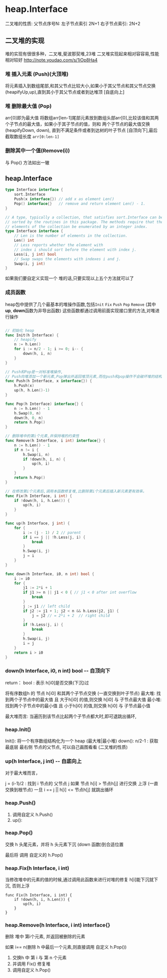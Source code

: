 # heap.Interface

二叉堆的性质:
父节点序号N: 左子节点索引 2N+1  右子节点索引: 2N+2



## 二叉堆的实现

堆的实现有很很多种，二叉堆,斐波那契堆,23堆
二叉堆实现起来相对容容易,性能相对较好
http://note.youdao.com/s/1iOp8Ha4


### 堆 插入元素 (Push)(大顶堆)

将元素插入到数组尾部,和其父节点比较大小,如果小于其父节点和其父节点交换(heapifyUp,up),直到其小于其父节点或者到达堆顶 [自底向上]


### 堆 删除最大值 (Pop)

arr[0]即为最大值
将数组arr[len-1]尾部元素放到数组头部arr[0],比较该值和其两个子节点的最大值，如果小于其子节点的值，则和 两个子节点的最大值交换 (heapifyDown, down),
直到不满足条件或者到达树的叶子节点 [自顶向下],最后截取数组长度 `arr[0:len-1]`


### 删除其中一个值(Remove(i))

与 Pop() 方法如出一辙


## heap.Interface

```go
type Interface interface {
    sort.Interface
    Push(x interface{}) // add x as element Len()
    Pop() interface{}   // remove and return element Len() - 1.
}

// A type, typically a collection, that satisfies sort.Interface can be
// sorted by the routines in this package. The methods require that the
// elements of the collection be enumerated by an integer index.
type Interface interface {
    // Len is the number of elements in the collection.
    Len() int
    // Less reports whether the element with
    // index i should sort before the element with index j.
    Less(i, j int) bool
    // Swap swaps the elements with indexes i and j.
    Swap(i, j int)
}
```

如果我们要自定义实现一个 堆的话,只要实现以上五个方法就可以了



### 成员函数

heap包中提供了几个最基本的堆操作函数,包括`Init` `Fix` `Push` `Pop` `Remove` (其中**up**, **down**函数为非导出函数)
这些函数都通过调用前面实现接口里的方法,对堆进行操作

```go

// 初始化 heap
func Init(h Interface) {
	// heapify
	n := h.Len()
	for i := n/2 - 1; i >= 0; i-- {
		down(h, i, n)
	}
}

// Push和Pop是一对标准堆操作,
// Push向堆添加一个新元素,Pop弹出并返回堆顶元素,而在push和pop操作不会破坏堆的结构
func Push(h Interface, x interface{}) {
    h.Push(x)
    up(h, h.Len()-1)
}

func Pop(h Interface) interface{} {
    n := h.Len() - 1
    h.Swap(0, n)
    down(h, 0, n)
    return h.Pop()
}

// 删除堆中的第i个元素,并保持堆的约束性
func Remove(h Interface, i int) interface{} {
    n := h.Len() - 1
    if n != i {
        h.Swap(i, n)
        if !down(h, i, n) {
            up(h, i)
        }
    }
    return h.Pop()
}

// 在修改第i个元素后,调用本函数修复堆,比删除第i个元素后插入新元素更有效率。
func Fix(h Interface, i int) {
    if !down(h, i, h.Len()) {
        up(h, i)
    }
}

func up(h Interface, j int) {
    for {
        i := (j - 1) / 2 // parent
        if i == j || !h.Less(j, i) {
            break
        }
        h.Swap(i, j)
        j = i
    }
}

func down(h Interface, i0, n int) bool {
    i := i0
    for {
        j1 := 2*i + 1
        if j1 >= n || j1 < 0 { // j1 < 0 after int overflow
            break
        }
        j := j1 // left child
        if j2 := j1 + 1; j2 < n && h.Less(j2, j1) {
            j = j2 // = 2*i + 2  // right child
        }
        if !h.Less(j, i) {
            break
        }
        h.Swap(i, j)
        i = j
    }
    return i > i0
}
```


### down(h Interface, i0, n int) bool  -- 自顶向下

return： bool : 表示 h[i0]是否交换(下沉)过

将有序数组h 的 节点 h[i0] 和其两个子节点交换 (一直交换到叶子节点)
最大堆: 找到两个子节点中的最大值 且 大于h[i0] 的值,则交换 h[i0] 与  子节点最大值
最小堆: 找到两个子节点中的最小值 且 小于h[i0] 的值,则交换 h[i0] 与  子节点最小值

最大堆而言:
当遍历到该节点比起两个子节点都大时,即可退跳出循环,



### heap.Init()

Init(): 将一个有序数组结构化为一个 heap (最大堆|最小堆)
down():
n/2-1 : 获取 最底层 最右侧 节点的父节点, 可以自己画图看看 (二叉堆的性质)


### up(h Interface, j int)  -- 自底向上

对于最大堆而言，

j = (i-1)/2 : 找到 i 节点的 父节点 j
如果 节点 h[i] > 节点h[j] 进行交换 上浮  (一直交换到根节点) 
     一旦 i == j || h[i] <= 节点h[j] 就跳出循环

### heap.Push()
1. 调用自定义 h.Push()
2. up(): 



### heap.Pop()

交换 h 头尾元素，并将 h 头元素下沉 (down 函数)到合适位置

最后将 调用 自定义的 h.Pop()


### heap.Fix(h Interface, i int)

当修改堆中的元素的值的时候,通过调用此函数来进行对堆的修复
h[i]能下沉就下沉, 否则上浮

```golang
func Fix(h Interface, i int) {
    if !down(h, i, h.Len()) {
        up(h, i)
    }
}
```


### heap.Remove(h Interface, i int) interface{}

删除 堆中 第i个元素, 并返回被删除的元素

如果 i== n(删除 h 中最后一个元素,则直接调用 自定义 h.Pop())

1. 交换h 中 第 i 与 第 n 个元素
2. 并调用 Fix() 修复堆
3. 调用自定义 h.Pop()







